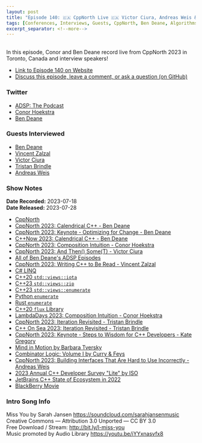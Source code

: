 ```yaml
---
layout: post
title: "Episode 140: 🇨🇦 CppNorth Live 🇨🇦 Victor Ciura, Andreas Weis & More!"
tags: [Conferences, Interviews, Guests, CppNorth, Ben Deane, Algorithms]
excerpt_separator: <!--more-->
---
```


<div id="buzzsprout-player-13307089"></div><script src="https://www.buzzsprout.com/1501960/13307089-episode-140-cppnorth-live-victor-ciura-andreas-weis-more.js?container_id=buzzsprout-player-13307089&player=small" type="text/javascript" charset="utf-8"></script>

<br>In this episode, Conor and Ben Deane record live from CppNorth 2023 in Toronto, Canada and interview speakers!
<!--more-->

* [Link to Episode 140 on Website](https://adspthepodcast.com/2023/07/28/Episode-140.html)
* [Discuss this episode, leave a comment, or ask a question (on GitHub)](https://github.com/codereport/adsp2/discussions/31)

### Twitter
 
* [ADSP: The Podcast](https://twitter.com/adspthepodcast)
* [Conor Hoekstra](https://twitter.com/code_report)
* [Ben Deane](https://twitter.com/ben_deane)

### Guests Interviewed

* [Ben Deane](https://twitter.com/ben_deane)
* [Vincent Zalzal](https://twitter.com/Vincent4096)
* [Victor Ciura](https://twitter.com/ciura_victor)
* [Tristan Brindle](https://twitter.com/tristanbrindle)
* [Andreas Weis](https://twitter.com/DerGhulbus)

### Show Notes
 
**Date Recorded:** 2023-07-18 <br>
**Date Released:** 2023-07-28

* [CppNorth](https://cppnorth.ca/)
* [CppNorth 2023: Calendrical C++ - Ben Deane](https://www.youtube.com/watch?v=Bzafsr6ifWw)
* [CppNorth 2023: Keynote - Optimizing for Change - Ben Deane](https://www.youtube.com/watch?v=V5SCJIWIPjk)
* [C++Now 2023: Calendrical C++ - Ben Deane](https://www.youtube.com/watch?v=qD8HQl1fU5Y)
* [CppNorth 2023: Composition Intuition - Conor Hoekstra](https://www.youtube.com/watch?v=JELcdZLre3s)
* [CppNorth 2023: And Then() Some(T) - Victor Ciura](https://www.youtube.com/watch?v=06VNq_tC-l0)
* [All of Ben Deane's ADSP Episodes](https://adspthepodcast.com/tags/#Ben+Deane)
* [CppNorth 2023: Writing C++ to Be Read - Vincent Zalzal](https://www.youtube.com/watch?v=ABnf8NV6yEo)
* [C# LINQ](https://learn.microsoft.com/en-us/dotnet/csharp/linq/)
* [C++20 `std::views::iota`](https://en.cppreference.com/w/cpp/ranges/iota_view)
* [C++23 `std::views::zip`](https://en.cppreference.com/w/cpp/ranges/zip_view)
* [C++23 `std::views::enumerate`](https://en.cppreference.com/w/cpp/ranges/enumerate_view)
* [Python `enumerate`](https://docs.python.org/3/library/functions.html#enumerate)
* [Rust `enumerate`](https://doc.rust-lang.org/stable/std/iter/trait.Iterator.html#method.enumerate)
* [C++20 `flux` Library](https://github.com/tcbrindle/flux)
* [LambdaDays 2023: Composition Intuition - Conor Hoekstra](https://www.youtube.com/watch?v=JELcdZLre3s)
* [CppNorth 2023: Iteration Revisited - Tristan Brindle](https://www.youtube.com/watch?v=l3AxYei17ls)
* [C++ On Sea 2023: Iteration Revisited - Tristan Brindle](https://www.youtube.com/watch?v=4dADc4RRC48)
* [CppNorth 2023: Keynote - Steps to Wisdom for C++ Developers - Kate Gregory](https://www.youtube.com/watch?v=W_xT8Jc7GRA)
* [Mind in Motion by Barbara Tversky](https://www.amazon.ca/Mind-Motion-Action-Shapes-Thought/dp/046509306X)
* [Combinator Logic: Volume I by Curry & Feys](https://github.com/codereport/Content/blob/main/Talks/2023-06-LambdaDays/Combinatory%20Logic%20Volume%20I%20by%20Haskell%20B.%20Curry%2C%20Robert%20Feys%2C%20William%20Craig.pdf)
* [CppNorth 2023: Building Interfaces That Are Hard to Use Incorrectly - Andreas Weis](https://www.youtube.com/watch?v=3GLM7T190Eg)
* [2023 Annual C++ Developer Survey "Lite" by ISO](https://isocpp.org/files/papers/CppDevSurvey-2023-summary.pdf)
* [JetBrains C++ State of Ecosystem in 2022](https://blog.jetbrains.com/clion/2023/01/cpp-ecosystem-in-2022/)
* [BlackBerry Movie](https://en.wikipedia.org/wiki/BlackBerry_(film))

### Intro Song Info
 
Miss You by Sarah Jansen https://soundcloud.com/sarahjansenmusic<br>
Creative Commons — Attribution 3.0 Unported — CC BY 3.0<br>
Free Download / Stream: http://bit.ly/l-miss-you<br>
Music promoted by Audio Library https://youtu.be/iYYxnasvfx8<br>
